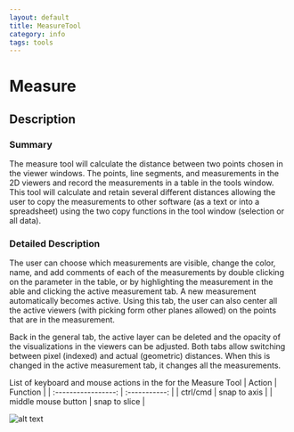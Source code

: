 ```yaml
---
layout: default
title: MeasureTool
category: info
tags: tools
---
```


# Measure

## Description

### Summary

The measure tool will calculate the distance between two points chosen in the viewer windows. The points, line segments, and measurements in the 2D viewers and record the measurements in a table in the tools window. This tool will calculate and retain several different distances allowing the user to copy the measurements to other software (as a text or into a spreadsheet) using the two copy functions in the tool window (selection or all data).

### Detailed Description

The user can choose which measurements are visible, change the color, name, and add comments of each of the measurements by double clicking on the parameter in the table, or by highlighting the measurement in the able and clicking the active measurement tab. A new measurement automatically becomes active. Using this tab, the user can also center all the active viewers (with picking form other planes allowed) on the points that are in the
measurement.

Back in the general tab, the active layer can be deleted and the opacity of the visualizations in the viewers can be adjusted. Both tabs allow switching between pixel (indexed) and actual (geometric) distances. When this is changed in the active measurement tab, it changes all the measurements.

List of keyboard and mouse actions in the for the Measure Tool
| Action              | Function      |
| :-----------------: | :-----------: |
| ctrl/cmd            | snap to axis  |
| middle mouse button | snap to slice |


![alt text](http://github.com/collint8/seg3g.pages/tree/gh-pages/images/MeasurementGUI.png)